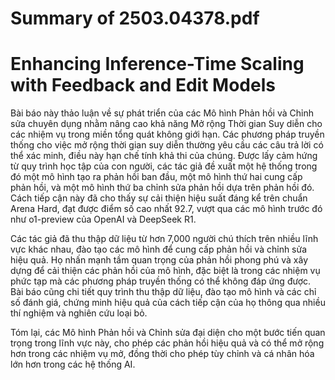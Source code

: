 # Summary of 2503.04378.pdf

# Enhancing Inference-Time Scaling with Feedback and Edit Models

Bài báo này thảo luận về sự phát triển của các Mô hình Phản hồi và Chỉnh sửa chuyên dụng nhằm nâng cao khả năng Mở rộng Thời gian Suy diễn cho các nhiệm vụ trong miền tổng quát không giới hạn. Các phương pháp truyền thống cho việc mở rộng thời gian suy diễn thường yêu cầu các câu trả lời có thể xác minh, điều này hạn chế tính khả thi của chúng. Được lấy cảm hứng từ quy trình học tập của con người, các tác giả đề xuất một hệ thống trong đó một mô hình tạo ra phản hồi ban đầu, một mô hình thứ hai cung cấp phản hồi, và một mô hình thứ ba chỉnh sửa phản hồi dựa trên phản hồi đó. Cách tiếp cận này đã cho thấy sự cải thiện hiệu suất đáng kể trên chuẩn Arena Hard, đạt được điểm số cao nhất 92.7, vượt qua các mô hình trước đó như o1-preview của OpenAI và DeepSeek R1.

Các tác giả đã thu thập dữ liệu từ hơn 7,000 người chú thích trên nhiều lĩnh vực khác nhau, đào tạo các mô hình để cung cấp phản hồi và chỉnh sửa hiệu quả. Họ nhấn mạnh tầm quan trọng của phản hồi phong phú và xây dựng để cải thiện các phản hồi của mô hình, đặc biệt là trong các nhiệm vụ phức tạp mà các phương pháp truyền thống có thể không đáp ứng được. Bài báo cũng chi tiết quy trình thu thập dữ liệu, đào tạo mô hình và các chỉ số đánh giá, chứng minh hiệu quả của cách tiếp cận của họ thông qua nhiều thí nghiệm và nghiên cứu loại bỏ.

Tóm lại, các Mô hình Phản hồi và Chỉnh sửa đại diện cho một bước tiến quan trọng trong lĩnh vực này, cho phép các phản hồi hiệu quả và có thể mở rộng hơn trong các nhiệm vụ mở, đồng thời cho phép tùy chỉnh và cá nhân hóa lớn hơn trong các hệ thống AI.
